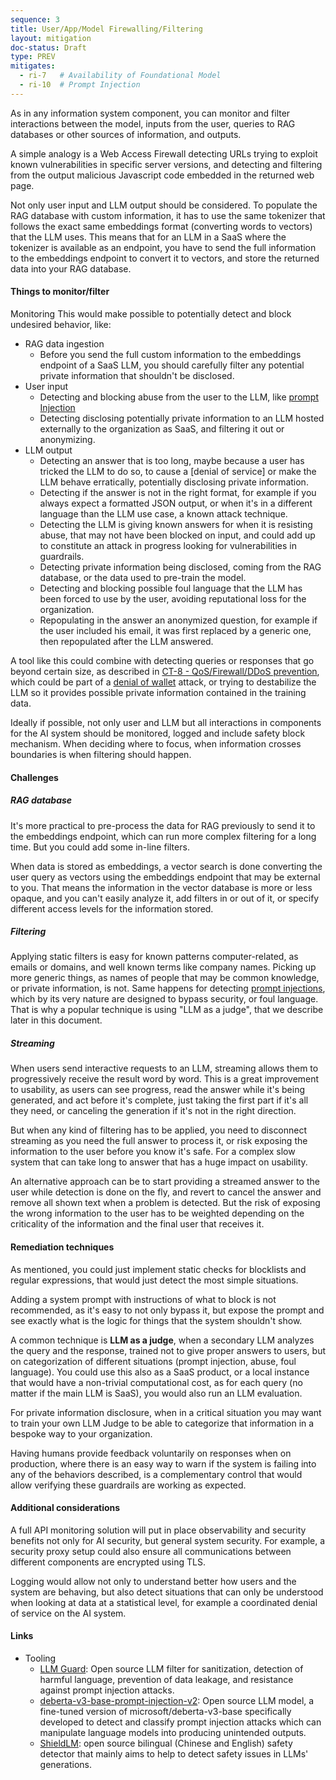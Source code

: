 ```yaml
---
sequence: 3
title: User/App/Model Firewalling/Filtering
layout: mitigation
doc-status: Draft
type: PREV
mitigates:
  - ri-7   # Availability of Foundational Model
  - ri-10  # Prompt Injection
---
```


As in any information system component, you can monitor and filter interactions between the model, inputs from the user, queries to RAG databases or other sources of information, and outputs.

A simple analogy is a Web Access Firewall detecting URLs trying to exploit known vulnerabilities in specific server versions, and detecting and filtering from the output malicious Javascript code embedded in the returned web page.

Not only user input and LLM output should be considered. To populate the RAG database with custom information, it has to use the same tokenizer that follows the exact same embeddings format (converting words to vectors) that the LLM uses. This means that for an LLM in a SaaS where the tokenizer is available as an endpoint, you have to send the full information to the embeddings endpoint to convert it to vectors, and store the returned data into your RAG database.

#### Things to monitor/filter

Monitoring This would make possible to potentially detect and block undesired behavior, like:

* RAG data ingestion
  * Before you send the full custom information to the embeddings endpoint of a SaaS LLM, you should carefully filter any potential private information that shouldn't be disclosed.
* User input
  * Detecting and blocking abuse from the user to the LLM, like [prompt Injection](#ri-10)
  * Detecting disclosing potentially private information to an LLM hosted externally to the organization as SaaS, and filtering it out or anonymizing.
* LLM output
  * Detecting an answer that is too long, maybe because a user has tricked the LLM to do so, to cause a [denial of service] or make the LLM behave erratically, potentially disclosing private information.
  * Detecting if the answer is not in the right format, for example if you always expect a formatted JSON output, or when it's in a different language than the LLM use case, a known attack technique.
  * Detecting the LLM is giving known answers for when it is resisting abuse, that may not have been blocked on input, and could add up to constitute an attack in progress looking for vulnerabilities in guardrails.
  * Detecting private information being disclosed, coming from the RAG database, or the data used to pre-train the model.
  * Detecting and blocking possible foul language that the LLM has been forced to use by the user, avoiding reputational loss for the organization.
  * Repopulating in the answer an anonymized question, for example if the user included his email, it was first replaced by a generic one, then repopulated after the LLM answered.

A tool like this could combine with detecting queries or responses that go beyond certain size, as described in [CT-8	- QoS/Firewall/DDoS prevention](#CT-8), which could be part of a [denial of wallet](#ri-7) attack, or trying to destabilize the LLM so it provides possible private information contained in the training data.

Ideally if possible, not only user and LLM but all interactions in components for the AI system should be monitored, logged and include safety block mechanism.
When deciding where to focus, when information crosses boundaries is when filtering should happen.

#### Challenges

##### RAG database

It's more practical to pre-process the data for RAG previously to send it to the embeddings endpoint, which can run more complex filtering for a long time. But you could add some in-line filters.

When data is stored as embeddings, a vector search is done converting the user query as vectors using the embeddings endpoint that may be external to you. That means the information in the vector database is more or less opaque, and you can't easily analyze it, add filters in or out of it, or specify different access levels for the information stored.
  
##### Filtering 

Applying static filters is easy for known patterns computer-related, as emails or domains, and well known terms like company names. Picking up more generic things, as names of people that may be common knowledge, or private information, is not. Same happens for detecting [prompt injections](#ri-10), which by its very nature are designed to bypass security, or foul language. That is why a popular technique is using "LLM as a judge", that we describe later in this document.

##### Streaming

When users send interactive requests to an LLM, streaming allows them to progressively receive the result word by word. This is a great improvement to usability, as users can see progress, read the answer while it's being generated, and act before it's complete, just taking the first part if it's all they need, or canceling the generation if it's not in the right direction. 

But when any kind of filtering has to be applied, you need to disconnect streaming as you need the full answer to process it, or risk exposing the information to the user before you know it's safe. For a complex slow system that can take long to answer that has a huge impact on usability.

An alternative approach can be to start providing a streamed answer to the user while detection is done on the fly, and revert to cancel the answer and remove all shown text when a problem is detected. But the risk of exposing the wrong information to the user has to be weighted depending on the criticality of the information and the final user that receives it.

#### Remediation techniques

As mentioned, you could just implement static checks for blocklists and regular expressions, that would just detect the most simple situations.

Adding a system prompt with instructions of what to block is not recommended, as it's easy to not only bypass it, but expose the prompt and see exactly what is the logic for things that the system shouldn't show.

A common technique is **LLM as a judge**, when a secondary LLM analyzes the query and the response, trained not to give proper answers to users, but on categorization of different situations (prompt injection, abuse, foul language). You could use this also as a SaaS product, or a local instance that would have a non-trivial computational cost, as for each query (no matter if the main LLM is SaaS), you would also run an LLM evaluation.

For private information disclosure, when in a critical situation you may want to train your own LLM Judge to be able to categorize that information in a bespoke way to your organization.

Having humans provide feedback voluntarily on responses when on production, where there is an easy way to warn if the system is failing into any of the behaviors described, is a complementary control that would allow verifying these guardrails are working as expected.

#### Additional considerations

A full API monitoring solution will put in place observability and security benefits not only for AI security, but general system security. For example, a security proxy setup could also ensure all communications between different components are encrypted using TLS.

Logging would allow not only to understand better how users and the system are behaving, but also detect situations that can only be understood when looking at data at a statistical level, for example a coordinated denial of service on the AI system.

#### Links

* Tooling
  * [LLM Guard](https://github.com/protectai/llm-guard): Open source LLM filter for sanitization, detection of harmful language, prevention of data leakage, and resistance against prompt injection attacks.
  * [deberta-v3-base-prompt-injection-v2](https://huggingface.co/protectai/deberta-v3-base-prompt-injection-v2): Open source LLM model, a fine-tuned version of microsoft/deberta-v3-base specifically developed to detect and classify prompt injection attacks which can manipulate language models into producing unintended outputs.
  * [ShieldLM](https://github.com/thu-coai/ShieldLM): open source bilingual (Chinese and English) safety detector that mainly aims to help to detect safety issues in LLMs' generations.
